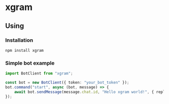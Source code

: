 # xgram

## Using

### Installation

```shell
npm install xgram
```

### Simple bot example

```typescript
import BotClient from "xgram";

const bot = new BotClient({ token: "your_bot_token" });
bot.command("start", async (bot, message) => {
    await bot.sendMessage(message.chat.id, "Hello xgram world!", { reply_to_message_id: message.message_id });
});
```
